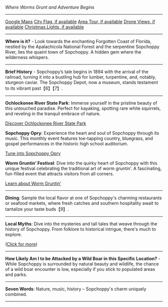 *Where Worms Grunt and Adventure Begins*

---

[Google Maps](https://www.google.com/maps/place/Sopchoppy,+FL/data=!3m1!1e3)
[City Flag, if available](https://www.google.com/search?tbm=isch&q=Sopchoppy+FL+Flag+Picture)
[Area Tour, if available](https://www.youtube.com/results?search_query=Sopchoppy+FL+4k+tour)
[Drone Views, if available](https://www.youtube.com/results?search_query=Sopchoppy+FL+4k+drone)
[Christmas Lights, if available](https://www.youtube.com/results?search_query=Sopchoppy+FL+christmas+lights&sp=CAI%253D)

---

**Where is it?** - Look towards the enchanting Forgotten Coast of Florida, nestled by the Apalachicola National Forest and the serpentine Sopchoppy River, lies the quaint town of Sopchoppy. A hidden gem where the wilderness whispers.

---

**Brief History** - Sopchoppy’s tale begins in 1894 with the arrival of the railroad, turning it into a bustling hub for lumber, turpentine, and, notably, sturgeon caviar. The Sopchoppy Depot, now a museum, stands testament to its vibrant past【6】【7】.

---

**Ochlockonee River State Park**: Immerse yourself in the pristine beauty of this untouched paradise. Perfect for kayaking, spotting rare white squirrels, and reveling in the tranquil embrace of nature. 

  [Discover Ochlockonee River State Park](https://www.youtube.com/results?search_query=Sopchoppy+FL+Ochlockonee+River+State+Park)

**Sopchoppy Opry**: Experience the heart and soul of Sopchoppy through its music. This monthly event features toe-tapping country, bluegrass, and gospel performances in the historic high school auditorium.

  [Tune into Sopchoppy Opry](https://www.youtube.com/results?search_query=Sopchoppy+FL+Sopchoppy+Opry)

**Worm Gruntin’ Festival**: Dive into the quirky heart of Sopchoppy with this unique festival celebrating the traditional art of worm gruntin’. A fascinating, fun-filled event that attracts visitors from all corners.

  [Learn about Worm Gruntin’](https://www.youtube.com/results?search_query=Sopchoppy+FL+Worm+Gruntin’+Festival)

---

**Dining**: Sample the local flavor at one of Sopchoppy's charming restaurants or seafood markets, where fresh catches and southern hospitality await to tantalize your taste buds【9】.

---

**Local Myths**: Dive into the mysteries and tall tales that weave through the history of Sopchoppy. From folklore to historical intrigue, there's much to explore. 

([Click for more](https://www.google.com/search?q=Sopchoppy+FL+myths))

---

**How Likely Am I to be Attacked by a Wild Boar in this Specific Location?** - While Sopchoppy is surrounded by natural beauty and wildlife, the chance of a wild boar encounter is low, especially if you stick to populated areas and parks.

---

**Seven Words**: Nature, music, history – Sopchoppy's charm uniquely combined.

---